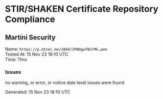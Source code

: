 # STIR/SHAKEN Certificate Repository Compliance

## Martini Security

Name: `https://p.mtsec.me/2884/ZPWQgwTB2rMG.pem`\
Tested At: 15 Nov 23 18:10 UTC\
Time: 11ms

### Issues

no warning, or error, or notice date level issues were found

Generated: 15 Nov 23 18:10 UTC